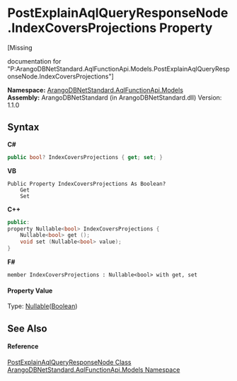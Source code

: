 # PostExplainAqlQueryResponseNode.IndexCoversProjections Property 
 

\[Missing <summary> documentation for "P:ArangoDBNetStandard.AqlFunctionApi.Models.PostExplainAqlQueryResponseNode.IndexCoversProjections"\]

**Namespace:**&nbsp;<a href="e03acbe1-782e-533e-7ffe-cd51613ed54f">ArangoDBNetStandard.AqlFunctionApi.Models</a><br />**Assembly:**&nbsp;ArangoDBNetStandard (in ArangoDBNetStandard.dll) Version: 1.1.0

## Syntax

**C#**<br />
``` C#
public bool? IndexCoversProjections { get; set; }
```

**VB**<br />
``` VB
Public Property IndexCoversProjections As Boolean?
	Get
	Set
```

**C++**<br />
``` C++
public:
property Nullable<bool> IndexCoversProjections {
	Nullable<bool> get ();
	void set (Nullable<bool> value);
}
```

**F#**<br />
``` F#
member IndexCoversProjections : Nullable<bool> with get, set

```


#### Property Value
Type: <a href="https://docs.microsoft.com/dotnet/api/system.nullable-1" target="_blank" rel="noopener noreferrer">Nullable</a>(<a href="https://docs.microsoft.com/dotnet/api/system.boolean" target="_blank" rel="noopener noreferrer">Boolean</a>)

## See Also


#### Reference
<a href="8ccd29c8-ace5-8e11-a90e-77eec02862c6">PostExplainAqlQueryResponseNode Class</a><br /><a href="e03acbe1-782e-533e-7ffe-cd51613ed54f">ArangoDBNetStandard.AqlFunctionApi.Models Namespace</a><br />